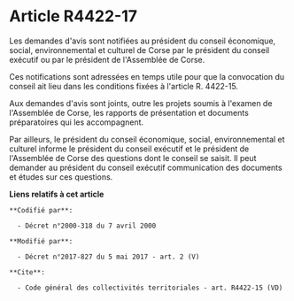 # Article R4422-17

Les demandes d'avis sont notifiées au président du     conseil économique, social, environnemental et culturel de Corse par
le président du conseil exécutif ou par le président de l'Assemblée de Corse. 

Ces notifications sont adressées en temps utile pour que la convocation du conseil ait lieu dans les conditions fixées à
l'article R. 4422-15. 

Aux demandes d'avis sont joints, outre les projets soumis à l'examen de l'Assemblée de Corse, les rapports de présentation et
documents préparatoires qui les accompagnent. 

Par ailleurs, le président du     conseil économique, social, environnemental et culturel informe le président du conseil
exécutif et le président de l'Assemblée de Corse des questions dont le conseil se saisit. Il peut demander au président du
conseil exécutif communication des documents et études sur ces questions.

**Liens relatifs à cet article**

	**Codifié par**:

	  - Décret n°2000-318 du 7 avril 2000

	**Modifié par**:

	  - Décret n°2017-827 du 5 mai 2017 - art. 2 (V)

	**Cite**:

	  - Code général des collectivités territoriales - art. R4422-15 (VD)
